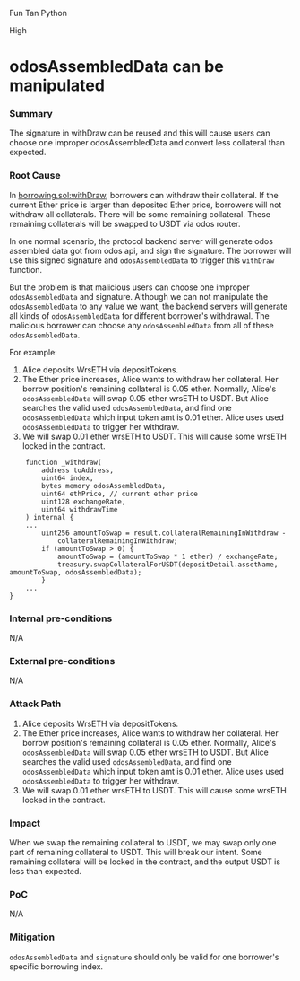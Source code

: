 Fun Tan Python

High

# odosAssembledData can be manipulated

### Summary

The signature in withDraw can be reused and this will cause users can choose one improper odosAssembledData and convert less collateral than expected.

### Root Cause

In [borrowing.sol:withDraw](https://github.com/sherlock-audit/2024-11-autonomint/blob/main/Blockchain/Blockchian/contracts/Core_logic/borrowing.sol#L281), borrowers can withdraw their collateral. If the current Ether price is larger than deposited Ether price, borrowers will not withdraw all collaterals. There will be some remaining collateral. These remaining collaterals will be swapped to USDT via odos router.

In one normal scenario, the protocol backend server will generate odos assembled data got from odos api, and sign the signature. The borrower will use this signed signature and `odosAssembledData` to trigger this `withDraw` function.

But the problem is that malicious users can choose one improper `odosAssembledData` and signature. Although we can not manipulate the `odosAssembledData` to any value we want, the backend servers will generate all kinds of `odosAssembledData` for different borrower's withdrawal. The malicious borrower can choose any `odosAssembledData` from all of these `odosAssembledData`.

For example:
1. Alice deposits WrsETH via depositTokens.
2. The Ether price increases, Alice wants to withdraw her collateral. Her borrow position's remaining collateral is 0.05 ether. Normally, Alice's `odosAssembledData` will swap 0.05 ether wrsETH to USDT. But Alice searches the valid used `odosAssembledData`, and find one `odosAssembledData` which input token amt is 0.01 ether. Alice uses used `odosAssembledData` to trigger her withdraw.
3. We will swap 0.01 ether wrsETH to USDT. This will cause some wrsETH locked in the contract.

```solidity
    function _withdraw(
        address toAddress,
        uint64 index,
        bytes memory odosAssembledData,
        uint64 ethPrice, // current ether price
        uint128 exchangeRate,
        uint64 withdrawTime
    ) internal {
    ...
        uint256 amountToSwap = result.collateralRemainingInWithdraw -
            collateralRemainingInWithdraw;
        if (amountToSwap > 0) {
            amountToSwap = (amountToSwap * 1 ether) / exchangeRate;
            treasury.swapCollateralForUSDT(depositDetail.assetName, amountToSwap, odosAssembledData);
        }
    ...    
}
```

### Internal pre-conditions

N/A

### External pre-conditions

N/A

### Attack Path

1. Alice deposits WrsETH via depositTokens.
2. The Ether price increases, Alice wants to withdraw her collateral. Her borrow position's remaining collateral is 0.05 ether. Normally, Alice's `odosAssembledData` will swap 0.05 ether wrsETH to USDT. But Alice searches the valid used `odosAssembledData`, and find one `odosAssembledData` which input token amt is 0.01 ether. Alice uses used `odosAssembledData` to trigger her withdraw.
3. We will swap 0.01 ether wrsETH to USDT. This will cause some wrsETH locked in the contract.

### Impact

When we swap the remaining collateral to USDT, we may swap only one part of remaining collateral to USDT. This will break our intent. Some remaining collateral will be locked in the contract, and the output USDT is less than expected.

### PoC

N/A

### Mitigation

`odosAssembledData` and `signature` should only be valid for one borrower's specific borrowing index.